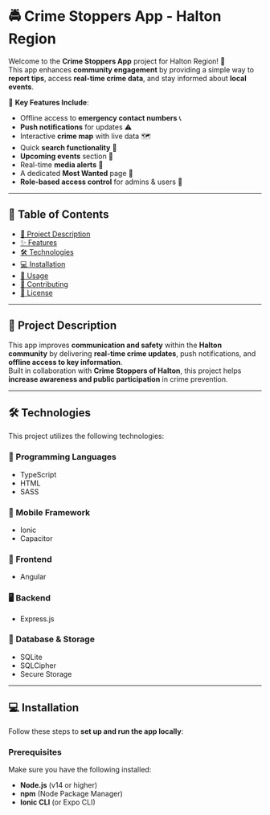 # 🚔 Crime Stoppers App - Halton Region

Welcome to the **Crime Stoppers App** project for Halton Region! 📢  
This app enhances **community engagement** by providing a simple way to **report tips**, access **real-time crime data**, and stay informed about **local events**.  

🚀 **Key Features Include**:
- Offline access to **emergency contact numbers** 📞  
- **Push notifications** for updates ⚠️  
- Interactive **crime map** with live data 🗺️  
- Quick **search functionality** 🔎  
- **Upcoming events** section 📅  
- Real-time **media alerts** 📰  
- A dedicated **Most Wanted** page 🚨  
- **Role-based access control** for admins & users 🔑  

---

## 📖 Table of Contents
- [📜 Project Description](#-project-description)
- [✨ Features](#-key-features)
- [🛠️ Technologies](#-technologies)
- [💻 Installation](#-installation)
- [🚀 Usage](#-usage)
- [🤝 Contributing](#-contributing)
- [📜 License](#-license)

---

## 📜 Project Description  
This app improves **communication and safety** within the **Halton community** by delivering **real-time crime updates**, push notifications, and **offline access to key information**.  
Built in collaboration with **Crime Stoppers of Halton**, this project helps **increase awareness and public participation** in crime prevention.  

---

## 🛠️ Technologies  
This project utilizes the following technologies:

### **📌 Programming Languages**
- TypeScript  
- HTML  
- SASS  

### **📱 Mobile Framework**
- Ionic  
- Capacitor  

### **🎨 Frontend**
- Angular  

### **🖥️ Backend**
- Express.js  

### **💾 Database & Storage**
- SQLite  
- SQLCipher  
- Secure Storage  

---

## 💻 Installation  
Follow these steps to **set up and run the app locally**:  

### **Prerequisites**  
Make sure you have the following installed:  
- **Node.js** (v14 or higher)  
- **npm** (Node Package Manager)  
- **Ionic CLI** (or Expo CLI)  

